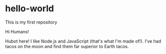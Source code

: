 # hello-world
This is my first repository

Hi Humans!

Hubot here! I like Node.js and JavaScript (that's what I'm made of!).
I've had tacos on the moon and find them far superior to Earth tacos.

